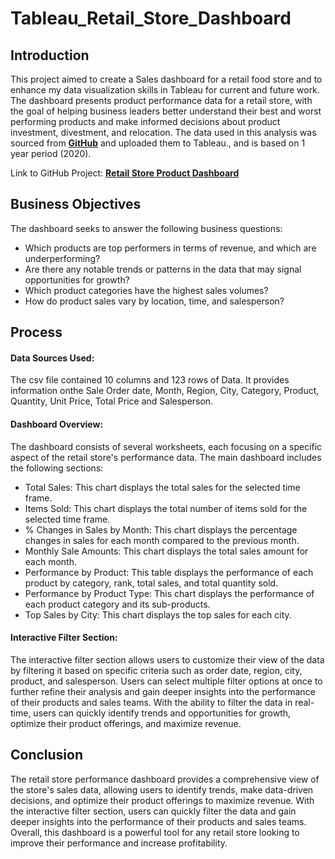 # Tableau_Retail_Store_Dashboard
## Introduction
This project aimed to create a Sales dashboard for a retail food store and to enhance my data visualization skills in Tableau for current and future work. The dashboard presents product performance data for a retail store, with the goal of helping business leaders better understand their best and worst performing products and make informed decisions about product investment, divestment, and relocation. The data used in this analysis was sourced from **[GitHub](https://github.com/chrisfrenchjr/SQLQueries/blob/main/Retail%20Sales%20Data.xlsx)** and uploaded them to Tableau., and is based on 1 year period (2020).

Link to GitHub Project: **[Retail Store Product Dashboard](https://public.tableau.com/app/profile/jorge.jimenez4382/viz/RetailStoreProductDashboard_16802962618700/Dashboard1?publish=yes)**

## Business Objectives
The dashboard seeks to answer the following business questions:

* Which products are top performers in terms of revenue, and which are underperforming?
* Are there any notable trends or patterns in the data that may signal opportunities for growth?
* Which product categories have the highest sales volumes?
* How do product sales vary by location, time, and salesperson?

## Process
#### Data Sources Used:
The csv file contained 10 columns and 123 rows of Data. It provides information onthe Sale Order date, Month, Region, City, Category, Product, Quantity, Unit Price, Total Price and Salesperson.

#### Dashboard Overview:
The dashboard consists of several worksheets, each focusing on a specific aspect of the retail store's performance data. The main dashboard includes the following sections:

* Total Sales: This chart displays the total sales for the selected time frame.
* Items Sold: This chart displays the total number of items sold for the selected time frame.
* % Changes in Sales by Month: This chart displays the percentage changes in sales for each month compared to the previous month.
* Monthly Sale Amounts: This chart displays the total sales amount for each month.
* Performance by Product: This table displays the performance of each product by category, rank, total sales, and total quantity sold.
* Performance by Product Type: This chart displays the performance of each product category and its sub-products.
* Top Sales by City: This chart displays the top sales for each city.

#### Interactive Filter Section: 
The interactive filter section allows users to customize their view of the data by filtering it based on specific criteria such as order date, region, city, product, and salesperson. Users can select multiple filter options at once to further refine their analysis and gain deeper insights into the performance of their products and sales teams. With the ability to filter the data in real-time, users can quickly identify trends and opportunities for growth, optimize their product offerings, and maximize revenue.

## Conclusion
The retail store performance dashboard provides a comprehensive view of the store's sales data, allowing users to identify trends, make data-driven decisions, and optimize their product offerings to maximize revenue. With the interactive filter section, users can quickly filter the data and gain deeper insights into the performance of their products and sales teams. Overall, this dashboard is a powerful tool for any retail store looking to improve their performance and increase profitability.




